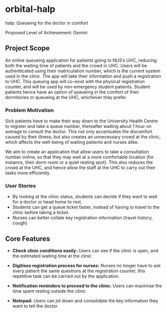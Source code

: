 # orbital-halp
halp: Queueing for the doctor in comfort

Proposed Level of Achievement: Gemini 

## Project Scope
An online queueing application for patients going to NUS’s UHC, reducing both the waiting time of patients and the crowd in UHC. Users will be authenticated using their matriculation number, which is the current system used in the clinic. The app will take their information and push a registration to UHC. This queuing app will co-exist with the physical registration counter, and will be used by non-emergency student patients. Student patients hence have an option of queueing in the comfort of their dormitories or queueing at the UHC, whichever they prefer. 

### Problem Motivation
Sick patients have to make their way down to the University Health Centre to register and take a queue number, thereafter waiting about 1 hour on average to consult the doctor. This not only accentuates the discomfort caused by their illness, but also creates an unnecessary crowd at the clinic, which affects the well-being of waiting patients and nurses alike. 

We aim to create an application that allow users to take a consultation number online, so that they may wait at a more comfortable location (for instance, their dorm room or a quiet resting spot). This also reduces the crowd at the UHC, and hence allow the staff at the UHC to carry out their tasks more efficiently. 

### User Stories
* By looking at the clinic status, students can decide if they want to wait for a doctor or head home to rest.
* Students can get a queue ticket faster, instead of having to travel to the clinic before taking a ticket.
* Nurses can better collate key registration information (travel history, cough)

## Core Features

* **Check clinic conditions easily:** Users can see if the clinic is open, and the estimated waiting time at the clinic

* **Digitises registration process for nurses:** Nurses no longer have to ask every patient the same questions at the registration counter, this repetitive task can be carried out by the application. 

* **Notification reminders to proceed to the clinic:** Users can maximise the time spent resting outside the clinic

* **Notepad:** Users can jot down and consolidate the key information they want to tell the doctor
